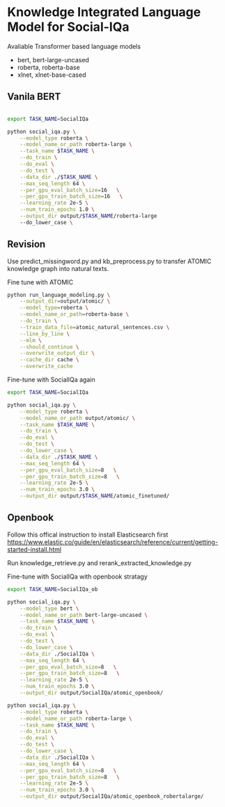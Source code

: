 # Knowledge Integrated Language Model for Social-IQa 
Avaliable Transformer based language models
- bert, bert-large-uncased
- roberta, roberta-base
- xlnet, xlnet-base-cased

## Vanila BERT
```bash

export TASK_NAME=SocialIQa

python social_iqa.py \
    --model_type roberta \
    --model_name_or_path roberta-large \
    --task_name $TASK_NAME \
    --do_train \
    --do_eval \
    --do_test \
    --data_dir ./$TASK_NAME \
    --max_seq_length 64 \
    --per_gpu_eval_batch_size=16   \
    --per_gpu_train_batch_size=16   \
    --learning_rate 2e-5 \
    --num_train_epochs 1.0 \
    --output_dir output/$TASK_NAME/roberta-large
    --do_lower_case \
```

## Revision

Use predict_missingword.py and kb_preprocess.py to transfer ATOMIC knowledge graph into natural texts.

Fine tune with ATOMIC
```bash
python run_language_modeling.py \
    --output_dir=output/atomic/ \
    --model_type=roberta \
    --model_name_or_path=roberta-base \
    --do_train \
    --train_data_file=atomic_natural_sentences.csv \
    --line_by_line \
    --mlm \
    --should_continue \
    --overwrite_output_dir \
    --cache_dir cache \
    --overwrite_cache
``` 

Fine-tune with SocialIQa again
```bash
export TASK_NAME=SocialIQa

python social_iqa.py \
    --model_type roberta \
    --model_name_or_path output/atomic/ \
    --task_name $TASK_NAME \
    --do_train \
    --do_eval \
    --do_test \
    --do_lower_case \
    --data_dir ./$TASK_NAME \
    --max_seq_length 64 \
    --per_gpu_eval_batch_size=8   \
    --per_gpu_train_batch_size=8   \
    --learning_rate 2e-5 \
    --num_train_epochs 3.0 \
    --output_dir output/$TASK_NAME/atomic_finetuned/
```
## Openbook
Follow this offical instruction to install Elasticsearch first
https://www.elastic.co/guide/en/elasticsearch/reference/current/getting-started-install.html

Run knowledge_retrieve.py and rerank_extracted_knowledge.py 

Fine-tune with SocialIQa with openbook stratagy
```bash
export TASK_NAME=SocialIQa_ob

python social_iqa.py \
    --model_type bert \
    --model_name_or_path bert-large-uncased \
    --task_name $TASK_NAME \
    --do_train \
    --do_eval \
    --do_test \
    --do_lower_case \
    --data_dir ./SocialIQa \
    --max_seq_length 64 \
    --per_gpu_eval_batch_size=8   \
    --per_gpu_train_batch_size=8   \
    --learning_rate 2e-5 \
    --num_train_epochs 3.0 \
    --output_dir output/SocialIQa/atomic_openbook/
```

```bash
python social_iqa.py \
    --model_type roberta \
    --model_name_or_path roberta-large \
    --task_name $TASK_NAME \
    --do_train \
    --do_eval \
    --do_test \
    --do_lower_case \
    --data_dir ./SocialIQa \
    --max_seq_length 64 \
    --per_gpu_eval_batch_size=8   \
    --per_gpu_train_batch_size=8   \
    --learning_rate 2e-5 \
    --num_train_epochs 3.0 \
    --output_dir output/SocialIQa/atomic_openbook_robertalarge/
```
